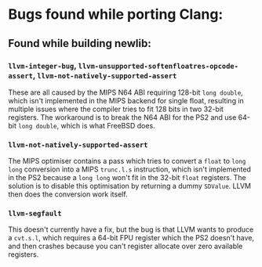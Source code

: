 # Bugs found while porting Clang:

## Found while building newlib:
### `llvm-integer-bug`, `llvm-unsupported-softenfloatres-opcode-assert`, `llvm-not-natively-supported-assert`
These are all caused by the MIPS N64 ABI requiring 128-bit `long double`, which isn't implemented in the MIPS backend for single float, resulting in multiple issues where the compiler tries to fit 128 bits in two 32-bit registers. The workaround is to break the N64 ABI for the PS2 and use 64-bit `long double`, which is what FreeBSD does.

### `llvm-not-natively-supported-assert`
The MIPS optimiser contains a pass which tries to convert a `float` to `long long` conversion into a MIPS `trunc.l.s` instruction, which isn't implemented in the PS2 because a `long long` won't fit in the 32-bit `float` registers. The solution is to disable this optimisation by returning a dummy `SDValue`. LLVM then does the conversion work itself.

### `llvm-segfault`
This doesn't currently have a fix, but the bug is that LLVM wants to produce a `cvt.s.l`, which requires a 64-bit FPU register which the PS2 doesn't have, and then crashes because you can't register allocate over zero available registers.
